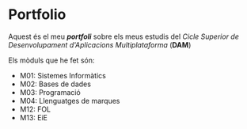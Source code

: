 # Portfolio
Aquest és el meu **_portfoli_** sobre els meus estudis del *Cicle Superior de Desenvolupament d'Aplicacions Multiplataforma* (**DAM**)

Els mòduls que he fet són: 
  - M01: Sistemes Informàtics 
  - M02: Bases de dades
  - M03: Programació
  - M04: Llenguatges de marques
  - M12: FOL
  - M13: EiE
